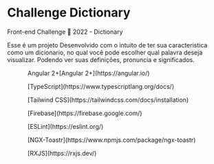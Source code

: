 # Challenge Dictionary
Front-end Challenge 🏅 2022 - Dictionary


Esse é um projeto Desenvolvido com o intuito de ter sua caracteristica como um dicionario, no qual você pode escolher qual palavra deseja visualizar. Podendo ver suas definições, pronuncia e significados. 

<ol>
  <ul>Angular 2+[Angular 2+](https://angular.io/)</ul>
  <ul>[TypeScript](https://www.typescriptlang.org/docs/)</ul>
  <ul>[Tailwind CSS](https://tailwindcss.com/docs/installation)</ul>
  <ul>[Firebase](https://firebase.google.com/)</ul>
  <ul>[ESLint](https://eslint.org/)</ul>
  <ul>[NGX-Toastr](https://www.npmjs.com/package/ngx-toastr)</ul>
  <ul>[RXJS](https://rxjs.dev/)</ul>
<ol>